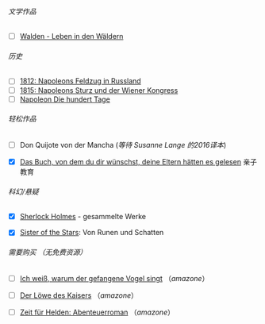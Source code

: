 

###### 文学作品

- [ ] [Walden - Leben in den Wäldern](https://book4you.org/book/3982136/cbf0d0)

  

###### 历史

- [ ] [1812: Napoleons Feldzug in Russland](https://book4you.org/book/2478505/931dc6)
- [ ] [1815: Napoleons Sturz und der Wiener Kongress](https://book4you.org/book/5511149/e423ae)
- [ ] [Napoleon Die hundert Tage](https://book4you.org/book/5183101/f2570f)

###### 轻松作品

- [ ] Don Quijote von der Mancha (*等待 Susanne Lange 的2016译本*)
- [x] [Das Buch, von dem du dir wünschst, deine Eltern hätten es gelesen](https://book4you.org/book/5589497/f7fc31) 亲子教育

  

###### 科幻/悬疑

- [x] [Sherlock Holmes](https://book4you.org/book/3983774/f070cc) - gesammelte Werke
- [x] [Sister of the Stars](https://book4you.org/5648352/0a5701): Von Runen und Schatten



###### 需要购买 （无免费资源）

- [ ] [Ich weiß, warum der gefangene Vogel singt](https://www.amazon.de/warum-gefangene-Vogel-suhrkamp-taschenbuch/dp/3518468979/ref=asc_df_3518468979/?tag=ccapneon-buecher-must-haves-21) （*amazone*）
- [ ] [Der Löwe des Kaisers](https://www.amazon.de/L%C3%B6we-Kaisers-Gesamtausgabe-Cornelia-Kempf-ebook/dp/B07NPS8ZVJ/ref=zg_bs_567130031_43?_encoding=UTF8&psc=1&refRID=9PQA6AK4RNDPFFD2H0J0) （*amazone*）
- [ ] [Zeit für Helden: Abenteuerroman](https://www.amazon.de/Zeit-f%C3%BCr-Helden-Abenteuerroman-George-ebook/dp/B07ZC8D65K/ref=zg_bs_567130031_49?_encoding=UTF8&psc=1&refRID=9PQA6AK4RNDPFFD2H0J0) （*amazone*）

